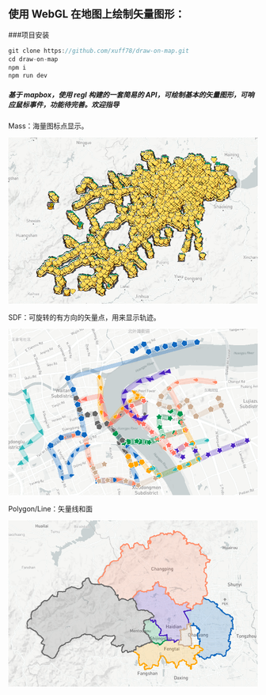 ## 使用 WebGL 在地图上绘制矢量图形：
###项目安装
```javascript
git clone https://github.com/xuff78/draw-on-map.git
cd draw-on-map
npm i
npm run dev
```
##### 基于 mapbox，使用 regl 构建的一套简易的 API，可绘制基本的矢量图形，可响应鼠标事件，功能待完善。欢迎指导

Mass：海量图标点显示。

![avatar](https://github.com/xuff78/draw-on-map/blob/master/public/pic/mass.png?raw=true)

SDF：可旋转的有方向的矢量点，用来显示轨迹。

![avatar](https://github.com/xuff78/draw-on-map/blob/master/public/pic/sdf.png?raw=true)

Polygon/Line：矢量线和面

![avatar](https://github.com/xuff78/draw-on-map/blob/master/public/pic/polygon.png?raw=true)